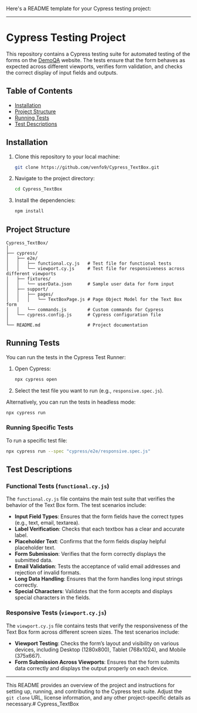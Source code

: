 Here's a README template for your Cypress testing project:

---

# Cypress Testing Project

This repository contains a Cypress testing suite for automated testing of the forms on the [DemoQA](https://demoqa.com/text-box) website. The tests ensure that the form behaves as expected across different viewports, verifies form validation, and checks the correct display of input fields and outputs.

## Table of Contents
- [Installation](#installation)
- [Project Structure](#project-structure)
- [Running Tests](#running-tests)
- [Test Descriptions](#test-descriptions)

## Installation

1. Clone this repository to your local machine:
    ```bash
    git clone https://github.com/venfo9/Cypress_TextBox.git
    ```
2. Navigate to the project directory:
    ```bash
    cd Cypress_TextBox
    ```
3. Install the dependencies:
    ```bash
    npm install
    ```

## Project Structure

```plaintext
Cypress_TextBox/
│
├── cypress/
│   ├── e2e/
│   │   ├── functional.cy.js   # Test file for functional tests
│   │   └── viewport.cy.js     # Test file for responsiveness across different viewports
│   ├── fixtures/
│   │   └── userData.json      # Sample user data for form input
│   ├── support/
│   │   ├── pages/
│   │   │   └── TextBoxPage.js # Page Object Model for the Text Box form
│   │   └── commands.js        # Custom commands for Cypress
│   └── cypress.config.js      # Cypress configuration file
│
└── README.md                  # Project documentation
```

## Running Tests

You can run the tests in the Cypress Test Runner:

1. Open Cypress:
    ```bash
    npx cypress open
    ```
2. Select the test file you want to run (e.g., `responsive.spec.js`).

Alternatively, you can run the tests in headless mode:

```bash
npx cypress run
```

### Running Specific Tests

To run a specific test file:

```bash
npx cypress run --spec "cypress/e2e/responsive.spec.js"
```

## Test Descriptions

### Functional Tests (`functional.cy.js`)

The `functional.cy.js` file contains the main test suite that verifies the behavior of the Text Box form. The test scenarios include:

- **Input Field Types**: Ensures that the form fields have the correct types (e.g., text, email, textarea).
- **Label Verification**: Checks that each textbox has a clear and accurate label.
- **Placeholder Text**: Confirms that the form fields display helpful placeholder text.
- **Form Submission**: Verifies that the form correctly displays the submitted data.
- **Email Validation**: Tests the acceptance of valid email addresses and rejection of invalid formats.
- **Long Data Handling**: Ensures that the form handles long input strings correctly.
- **Special Characters**: Validates that the form accepts and displays special characters in the fields.

### Responsive Tests (`viewport.cy.js`)

The `viewport.cy.js` file contains tests that verify the responsiveness of the Text Box form across different screen sizes. The test scenarios include:

- **Viewport Testing**: Checks the form’s layout and visibility on various devices, including Desktop (1280x800), Tablet (768x1024), and Mobile (375x667).
- **Form Submission Across Viewports**: Ensures that the form submits data correctly and displays the output properly on each device.

---

This README provides an overview of the project and instructions for setting up, running, and contributing to the Cypress test suite. Adjust the `git clone` URL, license information, and any other project-specific details as necessary.# Cypress_TextBox
